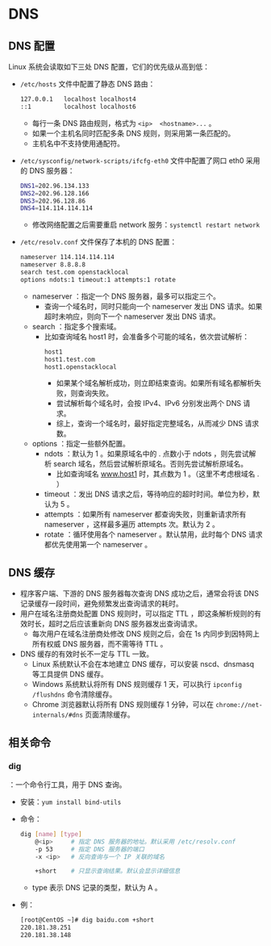 # DNS

## DNS 配置

Linux 系统会读取如下三处 DNS 配置，它们的优先级从高到低：
- `/etc/hosts` 文件中配置了静态 DNS 路由：
  ```sh
  127.0.0.1   localhost localhost4
  ::1         localhost localhost6
  ```
  - 每行一条 DNS 路由规则，格式为 `<ip>  <hostname>...` 。
  - 如果一个主机名同时匹配多条 DNS 规则，则采用第一条匹配的。
  - 主机名中不支持使用通配符。

- `/etc/sysconfig/network-scripts/ifcfg-eth0` 文件中配置了网口 eth0 采用的 DNS 服务器：
  ```sh
  DNS1=202.96.134.133
  DNS2=202.96.128.166
  DNS3=202.96.128.86
  DNS4=114.114.114.114
  ```
  - 修改网络配置之后需要重启 network 服务：`systemctl restart network`

- `/etc/resolv.conf` 文件保存了本机的 DNS 配置：
  ```sh
  nameserver 114.114.114.114
  nameserver 8.8.8.8
  search test.com openstacklocal
  options ndots:1 timeout:1 attempts:1 rotate
  ```
  - nameserver ：指定一个 DNS 服务器，最多可以指定三个。
    - 查询一个域名时，同时只能向一个 nameserver 发出 DNS 请求。如果超时未响应，则向下一个 nameserver 发出 DNS 请求。
  - search ：指定多个搜索域。
    - 比如查询域名 host1 时，会准备多个可能的域名，依次尝试解析：
      ```sh
      host1
      host1.test.com
      host1.openstacklocal
      ```
      - 如果某个域名解析成功，则立即结束查询。如果所有域名都解析失败，则查询失败。
      - 尝试解析每个域名时，会按 IPv4、IPv6 分别发出两个 DNS 请求。
      - 综上，查询一个域名时，最好指定完整域名，从而减少 DNS 请求数。
  - options ：指定一些额外配置。
    - ndots ：默认为 1 。如果原域名中的 . 点数小于 ndots ，则先尝试解析 search 域名，然后尝试解析原域名。否则先尝试解析原域名。
      - 比如查询域名 www.host1 时，其点数为 1 。（这里不考虑根域名 . ）
    - timeout ：发出 DNS 请求之后，等待响应的超时时间。单位为秒，默认为 5 。
    - attempts ：如果所有 nameserver 都查询失败，则重新请求所有 nameserver ，这样最多遍历 attempts 次。默认为 2 。
    - rotate ：循环使用各个 nameserver 。默认禁用，此时每个 DNS 请求都优先使用第一个 nameserver 。

## DNS 缓存

- 程序客户端、下游的 DNS 服务器每次查询 DNS 成功之后，通常会将该 DNS 记录缓存一段时间，避免频繁发出查询请求的耗时。
- 用户在域名注册商处配置 DNS 规则时，可以指定 TTL ，即这条解析规则的有效时长，超时之后应该重新向 DNS 服务器发出查询请求。
  - 每次用户在域名注册商处修改 DNS 规则之后，会在 1s 内同步到因特网上所有权威 DNS 服务器，而不需等待 TTL 。
- DNS 缓存的有效时长不一定与 TTL 一致。
  - Linux 系统默认不会在本地建立 DNS 缓存，可以安装 nscd、dnsmasq 等工具提供 DNS 缓存。
  - Windows 系统默认将所有 DNS 规则缓存 1 天，可以执行 `ipconfig /flushdns` 命令清除缓存。
  - Chrome 浏览器默认将所有 DNS 规则缓存 1 分钟，可以在 `chrome://net-internals/#dns` 页面清除缓存。

## 相关命令

### dig

：一个命令行工具，用于 DNS 查询。
- 安装：`yum install bind-utils`
- 命令：
  ```sh
  dig [name] [type]
      @<ip>     # 指定 DNS 服务器的地址。默认采用 /etc/resolv.conf
      -p 53     # 指定 DNS 服务器的端口
      -x <ip>   # 反向查询与一个 IP 关联的域名

      +short    # 只显示查询结果。默认会显示详细信息
  ```
  - type 表示 DNS 记录的类型，默认为 A 。

- 例：
  ```sh
  [root@CentOS ~]# dig baidu.com +short
  220.181.38.251
  220.181.38.148
  ```
